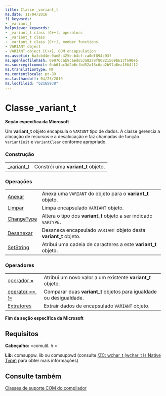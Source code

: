 ```yaml
---
title: Classe _variant_t
ms.date: 11/04/2016
f1_keywords:
- _variant_t
helpviewer_keywords:
- _variant_t class [C++], operators
- _variant_t class
- _variant_t class [C++], member functions
- VARIANT object
- VARIANT object [C++], COM encapsulation
ms.assetid: 6a3cbd4e-0ae8-425e-b4cf-ca0df894c93f
ms.openlocfilehash: 69976cab9caed653a8278f80821569b613f690eb
ms.sourcegitcommit: 0ab61bc3d2b6cfbd52a16c6ab2b97a8ea1864f12
ms.translationtype: MT
ms.contentlocale: pt-BR
ms.lasthandoff: 04/23/2019
ms.locfileid: "62165938"
---
```

# <a name="variantt-class"></a>Classe _variant_t

**Seção específica da Microsoft**

Um **variant_t** objeto encapsula o `VARIANT` tipo de dados. A classe gerencia a alocação de recursos e a desalocação e faz chamadas de função `VariantInit` e `VariantClear` conforme apropriado.

### <a name="construction"></a>Construção

|||
|-|-|
|[_variant_t](../cpp/variant-t-variant-t.md)|Constrói uma **variant_t** objeto.|

### <a name="operations"></a>Operações

|||
|-|-|
|[Anexar](../cpp/variant-t-attach.md)|Anexa uma `VARIANT` do objeto para o **variant_t** objeto.|
|[Limpar](../cpp/variant-t-clear.md)|Limpa encapsulado `VARIANT` objeto.|
|[ChangeType](../cpp/variant-t-changetype.md)|Altera o tipo dos **variant_t** objeto a ser indicado `VARTYPE`.|
|[Desanexar](../cpp/variant-t-detach.md)|Desanexa encapsulado `VARIANT` objeto desta **variant_t** objeto.|
|[SetString](../cpp/variant-t-setstring.md)|Atribui uma cadeia de caracteres a este **variant_t** objeto.|

### <a name="operators"></a>Operadores

|||
|-|-|
|[operador =](../cpp/variant-t-operator-equal.md)|Atribui um novo valor a um existente **variant_t** objeto.|
|[operator ==, !=](../cpp/variant-t-relational-operators.md)|Comparar duas **variant_t** objetos para igualdade ou desigualdade.|
|[Extratores](../cpp/variant-t-extractors.md)|Extrair dados de encapsulado `VARIANT` objeto.|

**Fim da seção específica da Microsoft**

## <a name="requirements"></a>Requisitos

**Cabeçalho:** \<comutil. h >

**Lib:** comsuppw. lib ou comsuppwd (consulte [/ZC: wchar_t (wchar_t Is Native Type)](../build/reference/zc-wchar-t-wchar-t-is-native-type.md) para obter mais informações)

## <a name="see-also"></a>Consulte também

[Classes de suporte COM do compilador](../cpp/compiler-com-support-classes.md)